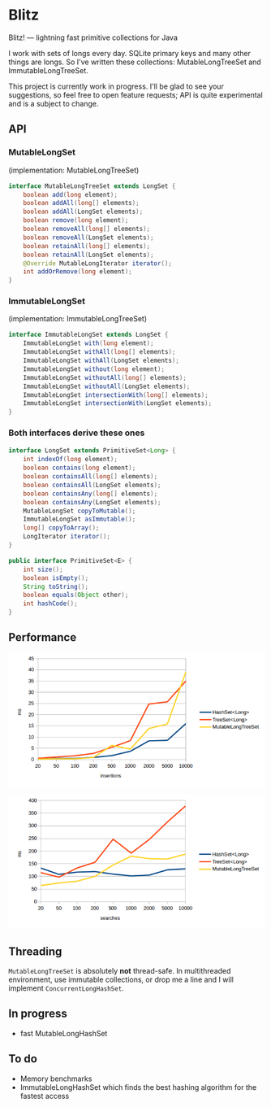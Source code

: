 # Blitz
Blitz! — lightning fast primitive collections for Java

I work with sets of longs every day. SQLite primary keys and many other things are longs. So I've written these collections: MutableLongTreeSet and ImmutableLongTreeSet.

This project is currently work in progress. I'll be glad to see your suggestions, so feel free to open feature requests; API is quite experimental and is a subject to change.

## API

### MutableLongSet
(implementation: MutableLongTreeSet)
```java
interface MutableLongTreeSet extends LongSet {
    boolean add(long element);
    boolean addAll(long[] elements);
    boolean addAll(LongSet elements);
    boolean remove(long element);
    boolean removeAll(long[] elements);
    boolean removeAll(LongSet elements);
    boolean retainAll(long[] elements);
    boolean retainAll(LongSet elements);
    @Override MutableLongIterator iterator();
    int addOrRemove(long element);
}
```

### ImmutableLongSet
(implementation: ImmutableLongTreeSet)
```java
interface ImmutableLongSet extends LongSet {
    ImmutableLongSet with(long element);
    ImmutableLongSet withAll(long[] elements);
    ImmutableLongSet withAll(LongSet elements);
    ImmutableLongSet without(long element);
    ImmutableLongSet withoutAll(long[] elements);
    ImmutableLongSet withoutAll(LongSet elements);
    ImmutableLongSet intersectionWith(long[] elements);
    ImmutableLongSet intersectionWith(LongSet elements);
}
```

### Both interfaces derive these ones
```java
interface LongSet extends PrimitiveSet<Long> {
    int indexOf(long element);
    boolean contains(long element);
    boolean containsAll(long[] elements);
    boolean containsAll(LongSet elements);
    boolean containsAny(long[] elements);
    boolean containsAny(LongSet elements);
    MutableLongSet copyToMutable();
    ImmutableLongSet asImmutable();
    long[] copyToArray();
    LongIterator iterator();
}
```

```java
public interface PrimitiveSet<E> {
    int size();
    boolean isEmpty();
    String toString();
    boolean equals(Object other);
    int hashCode();
}
```

## Performance

![insertions](benchmarks/insersions.png)

![searches](benchmarks/searches.png)

## Threading

`MutableLongTreeSet` is absolutely **not** thread-safe.
In multithreaded environment, use immutable collections,
or drop me a line and I will implement `ConcurrentLongHashSet`.

## In progress

* fast MutableLongHashSet

## To do

* Memory benchmarks
* ImmutableLongHashSet which finds the best hashing algorithm for the fastest access